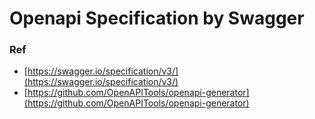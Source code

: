 # Openapi Specification by Swagger

### Ref

- [https://swagger.io/specification/v3/](https://swagger.io/specification/v3/)
- [https://github.com/OpenAPITools/openapi-generator](https://github.com/OpenAPITools/openapi-generator)